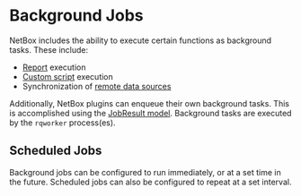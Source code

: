 # Background Jobs

NetBox includes the ability to execute certain functions as background tasks. These include:

* [Report](../customization/reports.md) execution
* [Custom script](../customization/custom-scripts.md) execution
* Synchronization of [remote data sources](../integrations/synchronized-data.md)

Additionally, NetBox plugins can enqueue their own background tasks. This is accomplished using the [JobResult model](../models/extras/jobresult.md). Background tasks are executed by the `rqworker` process(es).

## Scheduled Jobs

Background jobs can be configured to run immediately, or at a set time in the future. Scheduled jobs can also be configured to repeat at a set interval.
